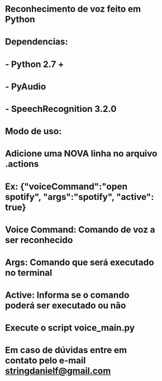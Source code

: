 # Reconhecimento de voz feito em Python

# Dependencias:
#	- Python 2.7 +
#   - PyAudio
#   - SpeechRecognition 3.2.0

# Modo de uso:
# Adicione uma NOVA linha no arquivo .actions
# Ex: {"voiceCommand":"open spotify", "args":"spotify", "active": true}
# 	 Voice Command: Comando de voz a ser reconhecido
#    Args: Comando que será executado no terminal
#    Active: Informa se o comando poderá ser executado ou não
#
# Execute o script voice_main.py
#

# Em caso de dúvidas entre em contato pelo e-mail stringdanielf@gmail.com